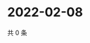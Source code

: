 # 2022-02-08

共 0 条

<!-- BEGIN WEIBO -->
<!-- 最后更新时间 Tue Feb 08 2022 13:10:26 GMT+0800 (China Standard Time) -->

<!-- END WEIBO -->
